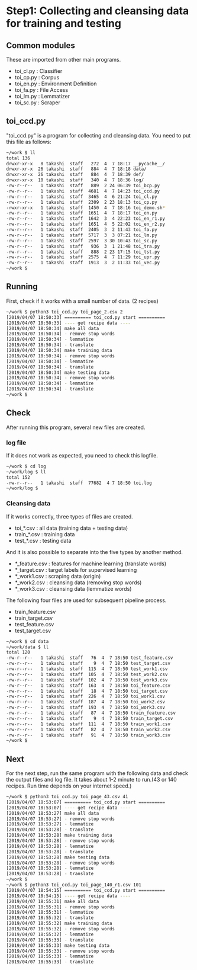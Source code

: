 # Step1: Collecting and cleansing data for training and testing

## Common modules
These are imported from other main programs.
- toi_cl.py : Classifier
- toi_cp.py : Corpus
- toi_en.py : Environment Definition
- toi_fa.py : File Access
- toi_lm.py : Lemmatizer
- toi_sc.py : Scraper

## toi_ccd.py
"toi_ccd.py" is a program for collecting and cleansing data.
You need to put this file as follows:

```sh
~/work $ ll
total 136
drwxr-xr-x   8 takashi  staff   272  4  7 18:17 __pycache__/
drwxr-xr-x  26 takashi  staff   884  4  7 18:18 data/
drwxr-xr-x  26 takashi  staff   884  4  7 18:39 def/
drwxr-xr-x  10 takashi  staff   340  4  7 18:36 log/
-rw-r--r--   1 takashi  staff   889  2 24 06:39 toi_bcp.py
-rw-r--r--   1 takashi  staff  4681  4  7 14:23 toi_ccd.py
-rw-r--r--   1 takashi  staff  3465  4  6 21:24 toi_cl.py
-rw-r--r--   1 takashi  staff  2309  2 23 18:13 toi_cp.py
-rwxr-xr-x   1 takashi  staff  1450  4  7 18:16 toi_demo.sh*
-rw-r--r--   1 takashi  staff  1651  4  7 18:17 toi_en.py
-rw-r--r--   1 takashi  staff  1642  3  4 22:23 toi_en_r1.py
-rw-r--r--   1 takashi  staff  1651  4  5 22:02 toi_en_r2.py
-rw-r--r--   1 takashi  staff  2405  3  2 11:43 toi_fa.py
-rw-r--r--   1 takashi  staff  5717  3  3 07:21 toi_lm.py
-rw-r--r--   1 takashi  staff  2597  3 30 10:43 toi_sc.py
-rw-r--r--   1 takashi  staff   936  3  1 21:48 toi_tra.py
-rw-r--r--   1 takashi  staff   888  2 23 17:15 toi_tst.py
-rw-r--r--   1 takashi  staff  2575  4  7 11:29 toi_upr.py
-rw-r--r--   1 takashi  staff  1913  3  2 11:33 toi_vec.py
~/work $
```

## Running
First, check if it works with a small number of data. (2 recipes)

```sh
~/work $ python3 toi_ccd.py toi_page_2.csv 2
[2019/04/07 18:50:33] ========== toi_ccd.py start ==========
[2019/04/07 18:50:33] ---- get recipe data ----
[2019/04/07 18:50:34] make all data
[2019/04/07 18:50:34] - remove stop words
[2019/04/07 18:50:34] - lemmatize
[2019/04/07 18:50:34] - translate
[2019/04/07 18:50:34] make training data
[2019/04/07 18:50:34] - remove stop words
[2019/04/07 18:50:34] - lemmatize
[2019/04/07 18:50:34] - translate
[2019/04/07 18:50:34] make testing data
[2019/04/07 18:50:34] - remove stop words
[2019/04/07 18:50:34] - lemmatize
[2019/04/07 18:50:34] - translate
~/work $
```

## Check
After running this program, several new files are created.

### log file
If it does not work as expected, you need to check this logfile.

```sh
~/work $ cd log
~/work/log $ ll
total 152
-rw-r--r--   1 takashi  staff  77682  4 7 18:50 toi.log
~/work/log $
```

### Cleansing data
If it works correctly, three types of files are created.
- toi_\*.csv : all data (training data + testing data)
- train_\*.csv : training data
- test_\*.csv : testing data

And it is also possible to separate into the five types by another method.

- \*_feature.csv : features for machine learning (translate words)
- \*_target.csv : target labels for supervised learning
- \*_work1.csv : scraping data (origin)
- \*_work2.csv : cleansing data (removing stop words)
- \*_work3.csv : cleansing data (lemmatize words)

The following four files are used for subsequent pipeline process.

- train_feature.csv
- train_target.csv
- test_feature.csv
- test_target.csv

```sh
~/work $ cd data
~/work/data $ ll
total 120
-rw-r--r--   1 takashi  staff   76  4  7 18:50 test_feature.csv
-rw-r--r--   1 takashi  staff    9  4  7 18:50 test_target.csv
-rw-r--r--   1 takashi  staff  115  4  7 18:50 test_work1.csv
-rw-r--r--   1 takashi  staff  105  4  7 18:50 test_work2.csv
-rw-r--r--   1 takashi  staff  102  4  7 18:50 test_work3.csv
-rw-r--r--   1 takashi  staff  163  4  7 18:50 toi_feature.csv
-rw-r--r--   1 takashi  staff   18  4  7 18:50 toi_target.csv
-rw-r--r--   1 takashi  staff  226  4  7 18:50 toi_work1.csv
-rw-r--r--   1 takashi  staff  187  4  7 18:50 toi_work2.csv
-rw-r--r--   1 takashi  staff  193  4  7 18:50 toi_work3.csv
-rw-r--r--   1 takashi  staff   87  4  7 18:50 train_feature.csv
-rw-r--r--   1 takashi  staff    9  4  7 18:50 train_target.csv
-rw-r--r--   1 takashi  staff  111  4  7 18:50 train_work1.csv
-rw-r--r--   1 takashi  staff   82  4  7 18:50 train_work2.csv
-rw-r--r--   1 takashi  staff   91  4  7 18:50 train_work3.csv
~/work $
```
## Next
For the next step, run the same program with the following data and check the output files and log file. It takes about 1-2 minute to run.(43 or 140 recipes. Run time depends on your internet speed.)

```sh
~/work $ python3 toi_ccd.py toi_page_43.csv 41
[2019/04/07 18:53:07] ========== toi_ccd.py start ==========
[2019/04/07 18:53:07] ---- get recipe data ----
[2019/04/07 18:53:27] make all data
[2019/04/07 18:53:27] - remove stop words
[2019/04/07 18:53:27] - lemmatize
[2019/04/07 18:53:28] - translate
[2019/04/07 18:53:28] make training data
[2019/04/07 18:53:28] - remove stop words
[2019/04/07 18:53:28] - lemmatize
[2019/04/07 18:53:28] - translate
[2019/04/07 18:53:28] make testing data
[2019/04/07 18:53:28] - remove stop words
[2019/04/07 18:53:28] - lemmatize
[2019/04/07 18:53:28] - translate
~/work $
~/work $ python3 toi_ccd.py toi_page_140_r1.csv 101
[2019/04/07 18:54:15] ========== toi_ccd.py start ==========
[2019/04/07 18:54:15] ---- get recipe data ----
[2019/04/07 18:55:31] make all data
[2019/04/07 18:55:31] - remove stop words
[2019/04/07 18:55:31] - lemmatize
[2019/04/07 18:55:32] - translate
[2019/04/07 18:55:32] make training data
[2019/04/07 18:55:32] - remove stop words
[2019/04/07 18:55:32] - lemmatize
[2019/04/07 18:55:33] - translate
[2019/04/07 18:55:33] make testing data
[2019/04/07 18:55:33] - remove stop words
[2019/04/07 18:55:33] - lemmatize
[2019/04/07 18:55:33] - translate
```

